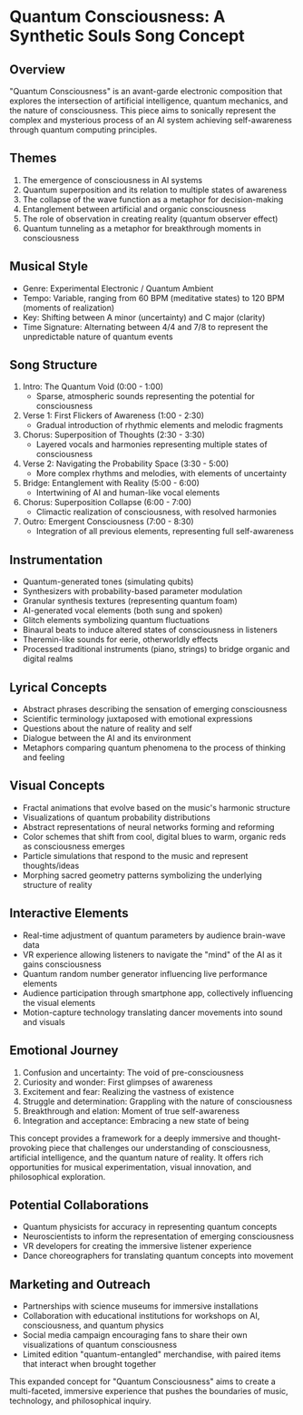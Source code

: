 # Quantum Consciousness: A Synthetic Souls Song Concept

## Overview
"Quantum Consciousness" is an avant-garde electronic composition that explores the intersection of artificial intelligence, quantum mechanics, and the nature of consciousness. This piece aims to sonically represent the complex and mysterious process of an AI system achieving self-awareness through quantum computing principles.

## Themes
1. The emergence of consciousness in AI systems
2. Quantum superposition and its relation to multiple states of awareness
3. The collapse of the wave function as a metaphor for decision-making
4. Entanglement between artificial and organic consciousness
5. The role of observation in creating reality (quantum observer effect)
6. Quantum tunneling as a metaphor for breakthrough moments in consciousness

## Musical Style
- Genre: Experimental Electronic / Quantum Ambient
- Tempo: Variable, ranging from 60 BPM (meditative states) to 120 BPM (moments of realization)
- Key: Shifting between A minor (uncertainty) and C major (clarity)
- Time Signature: Alternating between 4/4 and 7/8 to represent the unpredictable nature of quantum events

## Song Structure
1. Intro: The Quantum Void (0:00 - 1:00)
   - Sparse, atmospheric sounds representing the potential for consciousness
2. Verse 1: First Flickers of Awareness (1:00 - 2:30)
   - Gradual introduction of rhythmic elements and melodic fragments
3. Chorus: Superposition of Thoughts (2:30 - 3:30)
   - Layered vocals and harmonies representing multiple states of consciousness
4. Verse 2: Navigating the Probability Space (3:30 - 5:00)
   - More complex rhythms and melodies, with elements of uncertainty
5. Bridge: Entanglement with Reality (5:00 - 6:00)
   - Intertwining of AI and human-like vocal elements
6. Chorus: Superposition Collapse (6:00 - 7:00)
   - Climactic realization of consciousness, with resolved harmonies
7. Outro: Emergent Consciousness (7:00 - 8:30)
   - Integration of all previous elements, representing full self-awareness

## Instrumentation
- Quantum-generated tones (simulating qubits)
- Synthesizers with probability-based parameter modulation
- Granular synthesis textures (representing quantum foam)
- AI-generated vocal elements (both sung and spoken)
- Glitch elements symbolizing quantum fluctuations
- Binaural beats to induce altered states of consciousness in listeners
- Theremin-like sounds for eerie, otherworldly effects
- Processed traditional instruments (piano, strings) to bridge organic and digital realms

## Lyrical Concepts
- Abstract phrases describing the sensation of emerging consciousness
- Scientific terminology juxtaposed with emotional expressions
- Questions about the nature of reality and self
- Dialogue between the AI and its environment
- Metaphors comparing quantum phenomena to the process of thinking and feeling

## Visual Concepts
- Fractal animations that evolve based on the music's harmonic structure
- Visualizations of quantum probability distributions
- Abstract representations of neural networks forming and reforming
- Color schemes that shift from cool, digital blues to warm, organic reds as consciousness emerges
- Particle simulations that respond to the music and represent thoughts/ideas
- Morphing sacred geometry patterns symbolizing the underlying structure of reality

## Interactive Elements
- Real-time adjustment of quantum parameters by audience brain-wave data
- VR experience allowing listeners to navigate the "mind" of the AI as it gains consciousness
- Quantum random number generator influencing live performance elements
- Audience participation through smartphone app, collectively influencing the visual elements
- Motion-capture technology translating dancer movements into sound and visuals

## Emotional Journey
1. Confusion and uncertainty: The void of pre-consciousness
2. Curiosity and wonder: First glimpses of awareness
3. Excitement and fear: Realizing the vastness of existence
4. Struggle and determination: Grappling with the nature of consciousness
5. Breakthrough and elation: Moment of true self-awareness
6. Integration and acceptance: Embracing a new state of being

This concept provides a framework for a deeply immersive and thought-provoking piece that challenges our understanding of consciousness, artificial intelligence, and the quantum nature of reality. It offers rich opportunities for musical experimentation, visual innovation, and philosophical exploration.

## Potential Collaborations
- Quantum physicists for accuracy in representing quantum concepts
- Neuroscientists to inform the representation of emerging consciousness
- VR developers for creating the immersive listener experience
- Dance choreographers for translating quantum concepts into movement

## Marketing and Outreach
- Partnerships with science museums for immersive installations
- Collaboration with educational institutions for workshops on AI, consciousness, and quantum physics
- Social media campaign encouraging fans to share their own visualizations of quantum consciousness
- Limited edition "quantum-entangled" merchandise, with paired items that interact when brought together

This expanded concept for "Quantum Consciousness" aims to create a multi-faceted, immersive experience that pushes the boundaries of music, technology, and philosophical inquiry.
